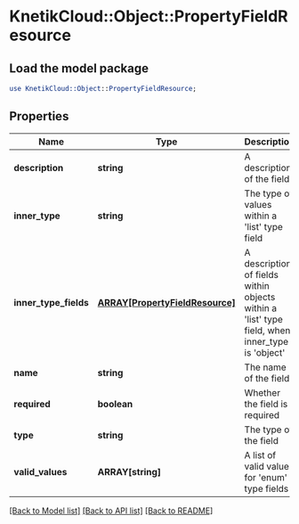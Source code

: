 # KnetikCloud::Object::PropertyFieldResource

## Load the model package
```perl
use KnetikCloud::Object::PropertyFieldResource;
```

## Properties
Name | Type | Description | Notes
------------ | ------------- | ------------- | -------------
**description** | **string** | A description of the field | [optional] 
**inner_type** | **string** | The type of values within a &#39;list&#39; type field | [optional] 
**inner_type_fields** | [**ARRAY[PropertyFieldResource]**](PropertyFieldResource.md) | A description of fields within objects within a &#39;list&#39; type field, when inner_type is &#39;object&#39; | [optional] 
**name** | **string** | The name of the field | [optional] 
**required** | **boolean** | Whether the field is required | [optional] 
**type** | **string** | The type of the field | [optional] 
**valid_values** | **ARRAY[string]** | A list of valid values for &#39;enum&#39; type fields | [optional] 

[[Back to Model list]](../README.md#documentation-for-models) [[Back to API list]](../README.md#documentation-for-api-endpoints) [[Back to README]](../README.md)



